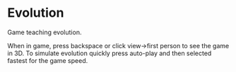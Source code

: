 # Evolution
Game teaching evolution.

When in game, press backspace or click view->first person to see the game in 3D.
To simulate evolution quickly press auto-play and then selected fastest for the game speed.
